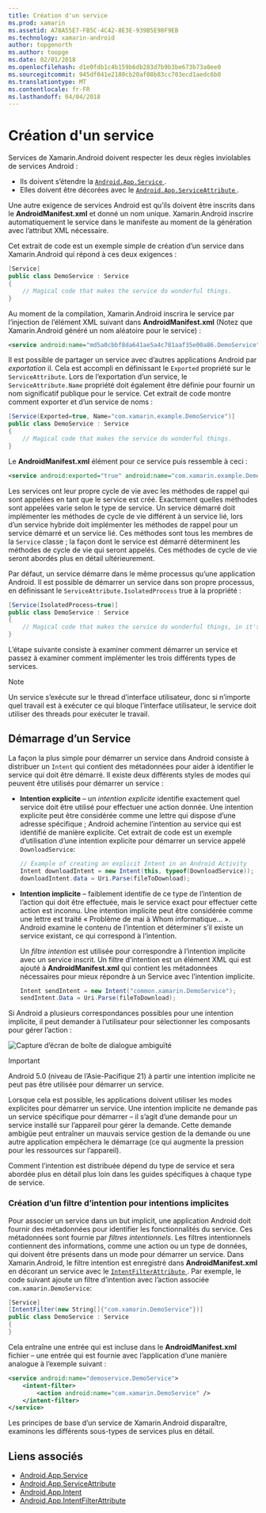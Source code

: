 ```yaml
---
title: Création d'un service
ms.prod: xamarin
ms.assetid: A78A55E7-FB5C-4C42-8E3E-939B5E98F9EB
ms.technology: xamarin-android
author: topgenorth
ms.author: toopge
ms.date: 02/01/2018
ms.openlocfilehash: d1e0fdb1c4b159b6db283d7b9b3be673b73a0ee0
ms.sourcegitcommit: 945df041e2180cb20af08b83cc703ecd1aedc6b0
ms.translationtype: MT
ms.contentlocale: fr-FR
ms.lasthandoff: 04/04/2018
---
```

# <a name="creating-a-service"></a>Création d'un service

Services de Xamarin.Android doivent respecter les deux règles inviolables de services Android :

* Ils doivent s’étendre la [ `Android.App.Service` ](https://developer.xamarin.com/api/type/Android.App.Service/).
* Elles doivent être décorées avec le [ `Android.App.ServiceAttribute` ](https://developer.xamarin.com/api/type/Android.App.ServiceAttribute/).

Une autre exigence de services Android est qu’ils doivent être inscrits dans le **AndroidManifest.xml** et donné un nom unique. Xamarin.Android inscrire automatiquement le service dans le manifeste au moment de la génération avec l’attribut XML nécessaire.

Cet extrait de code est un exemple simple de création d’un service dans Xamarin.Android qui répond à ces deux exigences :  

```csharp
[Service]
public class DemoService : Service
{
    // Magical code that makes the service do wonderful things.
}
```

Au moment de la compilation, Xamarin.Android inscrira le service par l’injection de l’élément XML suivant dans **AndroidManifest.xml** (Notez que Xamarin.Android généré un nom aléatoire pour le service) :

```xml
<service android:name="md5a0cbbf8da641ae5a4c781aaf35e00a86.DemoService" />
```

Il est possible de partager un service avec d’autres applications Android par _exportation_ il. Cela est accompli en définissant le `Exported` propriété sur le `ServiceAttribute`. Lors de l’exportation d’un service, le `ServiceAttribute.Name` propriété doit également être définie pour fournir un nom significatif publique pour le service. Cet extrait de code montre comment exporter et d’un service de noms :

```csharp
[Service(Exported=true, Name="com.xamarin.example.DemoService")]
public class DemoService : Service
{
    // Magical code that makes the service do wonderful things.
}
```

Le **AndroidManifest.xml** élément pour ce service puis ressemble à ceci :

```xml
<service android:exported="true" android:name="com.xamarin.example.DemoService" />
```

Les services ont leur propre cycle de vie avec les méthodes de rappel qui sont appelées en tant que le service est créé. Exactement quelles méthodes sont appelées varie selon le type de service. Un service démarré doit implémenter les méthodes de cycle de vie différent à un service lié, lors d’un service hybride doit implémenter les méthodes de rappel pour un service démarré et un service lié. Ces méthodes sont tous les membres de la `Service` classe ; la façon dont le service est démarré déterminent les méthodes de cycle de vie qui seront appelés. Ces méthodes de cycle de vie seront abordés plus en détail ultérieurement.

Par défaut, un service démarre dans le même processus qu’une application Android. Il est possible de démarrer un service dans son propre processus, en définissant le `ServiceAttribute.IsolatedProcess` true à la propriété :

```csharp
[Service(IsolatedProcess=true)]
public class DemoService : Service
{
    // Magical code that makes the service do wonderful things, in it's own process!
}
```

L’étape suivante consiste à examiner comment démarrer un service et passez à examiner comment implémenter les trois différents types de services.

> [!NOTE]
> Un service s’exécute sur le thread d’interface utilisateur, donc si n’importe quel travail est à exécuter ce qui bloque l’interface utilisateur, le service doit utiliser des threads pour exécuter le travail.

## <a name="starting-a-service"></a>Démarrage d’un Service

La façon la plus simple pour démarrer un service dans Android consiste à distribuer un `Intent` qui contient des métadonnées pour aider à identifier le service qui doit être démarré. Il existe deux différents styles de modes qui peuvent être utilisés pour démarrer un service :

-   **Intention explicite** &ndash; un _intention explicite_ identifie exactement quel service doit être utilisé pour effectuer une action donnée. Une intention explicite peut être considérée comme une lettre qui dispose d’une adresse spécifique ; Android achemine l’intention au service qui est identifié de manière explicite. Cet extrait de code est un exemple d’utilisation d’une intention explicite pour démarrer un service appelé `DownloadService`:

    ```csharp
    // Example of creating an explicit Intent in an Android Activity
    Intent downloadIntent = new Intent(this, typeof(DownloadService));
    downloadIntent.data = Uri.Parse(fileToDownload);
    ```

-   **Intention implicite** &ndash; faiblement identifie de ce type de l’intention de l’action qui doit être effectuée, mais le service exact pour effectuer cette action est inconnu. Une intention implicite peut être considérée comme une lettre est traité « Problème de mai à Whom informatique... ».
    Android examine le contenu de l’intention et déterminer s’il existe un service existant, ce qui correspond à l’intention.

    Un _filtre intention_ est utilisée pour correspondre à l’intention implicite avec un service inscrit. Un filtre d’intention est un élément XML qui est ajouté à **AndroidManifest.xml** qui contient les métadonnées nécessaires pour mieux répondre à un Service avec l’intention implicite.

    ```csharp
    Intent sendIntent = new Intent("common.xamarin.DemoService");
    sendIntent.Data = Uri.Parse(fileToDownload);
    ```

Si Android a plusieurs correspondances possibles pour une intention implicite, il peut demander à l’utilisateur pour sélectionner les composants pour gérer l’action :

![Capture d’écran de boîte de dialogue ambiguïté](images/creating-a-service-01.png "capture d’écran de boîte de dialogue ambiguïté")

> [!IMPORTANT]
> Android 5.0 (niveau de l’Asie-Pacifique 21) à partir une intention implicite ne peut pas être utilisée pour démarrer un service.

Lorsque cela est possible, les applications doivent utiliser les modes explicites pour démarrer un service. Une intention implicite ne demande pas un service spécifique pour démarrer &ndash; il s’agit d’une demande pour un service installé sur l’appareil pour gérer la demande. Cette demande ambigüe peut entraîner un mauvais service gestion de la demande ou une autre application empêchera le démarrage (ce qui augmente la pression pour les ressources sur l’appareil).

Comment l’intention est distribuée dépend du type de service et sera abordée plus en détail plus loin dans les guides spécifiques à chaque type de service.


### <a name="creating-an-intent-filter-for-implicit-intents"></a>Création d’un filtre d’intention pour intentions implicites

Pour associer un service dans un but implicit, une application Android doit fournir des métadonnées pour identifier les fonctionnalités du service. Ces métadonnées sont fournie par _filtres intentionnels_. Les filtres intentionnels contiennent des informations, comme une action ou un type de données, qui doivent être présents dans un mode pour démarrer un service. Dans Xamarin.Android, le filtre intention est enregistré dans **AndroidManifest.xml** en décorant un service avec le [ `IntentFilterAttribute` ](https://developer.xamarin.com/api/type/Android.App.IntentFilterAttribute/). Par exemple, le code suivant ajoute un filtre d’intention avec l’action associée `com.xamarin.DemoService`:

```csharp
[Service]
[IntentFilter(new String[]{"com.xamarin.DemoService"})]
public class DemoService : Service
{
}
```

Cela entraîne une entrée qui est incluse dans le **AndroidManifest.xml** fichier &ndash; une entrée qui est fournie avec l’application d’une manière analogue à l’exemple suivant :

```xml
<service android:name="demoservice.DemoService">
    <intent-filter>
        <action android:name="com.xamarin.DemoService" />
    </intent-filter>
</service>
```

Les principes de base d’un service de Xamarin.Android disparaître, examinons les différents sous-types de services plus en détail.


## <a name="related-links"></a>Liens associés

- [Android.App.Service](https://developer.xamarin.com/api/type/Android.App.Service/)
- [Android.App.ServiceAttribute](https://developer.xamarin.com/api/type/Android.App.ServiceAttribute/)
- [Android.App.Intent](https://developer.xamarin.com/api/type/Android.Content.Intent/)
- [Android.App.IntentFilterAttribute](https://developer.xamarin.com/api/type/Android.App.IntentFilterAttribute/)
